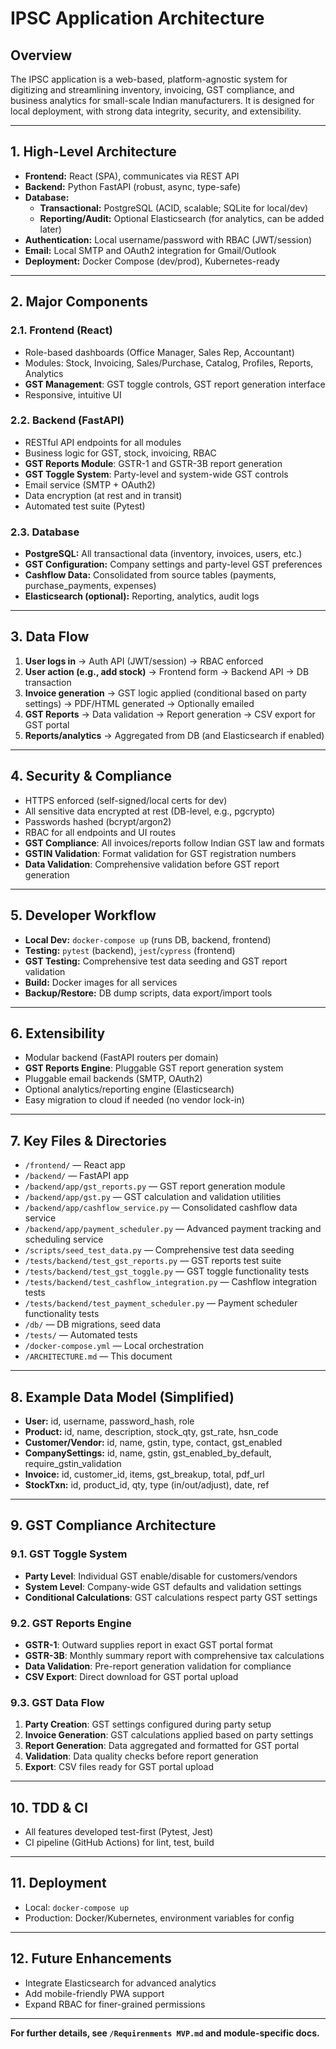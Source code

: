 # IPSC Application Architecture

## Overview

The IPSC application is a web-based, platform-agnostic system for digitizing and streamlining inventory, invoicing, GST compliance, and business analytics for small-scale Indian manufacturers. It is designed for local deployment, with strong data integrity, security, and extensibility.

---

## 1. High-Level Architecture

- **Frontend:** React (SPA), communicates via REST API
- **Backend:** Python FastAPI (robust, async, type-safe)
- **Database:**
  - **Transactional:** PostgreSQL (ACID, scalable; SQLite for local/dev)
  - **Reporting/Audit:** Optional Elasticsearch (for analytics, can be added later)
- **Authentication:** Local username/password with RBAC (JWT/session)
- **Email:** Local SMTP and OAuth2 integration for Gmail/Outlook
- **Deployment:** Docker Compose (dev/prod), Kubernetes-ready

---

## 2. Major Components

### 2.1. Frontend (React)
- Role-based dashboards (Office Manager, Sales Rep, Accountant)
- Modules: Stock, Invoicing, Sales/Purchase, Catalog, Profiles, Reports, Analytics
- **GST Management**: GST toggle controls, GST report generation interface
- Responsive, intuitive UI

### 2.2. Backend (FastAPI)
- RESTful API endpoints for all modules
- Business logic for GST, stock, invoicing, RBAC
- **GST Reports Module**: GSTR-1 and GSTR-3B report generation
- **GST Toggle System**: Party-level and system-wide GST controls
- Email service (SMTP + OAuth2)
- Data encryption (at rest and in transit)
- Automated test suite (Pytest)

### 2.3. Database
- **PostgreSQL:** All transactional data (inventory, invoices, users, etc.)
- **GST Configuration:** Company settings and party-level GST preferences
- **Cashflow Data:** Consolidated from source tables (payments, purchase_payments, expenses)
- **Elasticsearch (optional):** Reporting, analytics, audit logs

---

## 3. Data Flow

1. **User logs in** → Auth API (JWT/session) → RBAC enforced
2. **User action (e.g., add stock)** → Frontend form → Backend API → DB transaction
3. **Invoice generation** → GST logic applied (conditional based on party settings) → PDF/HTML generated → Optionally emailed
4. **GST Reports** → Data validation → Report generation → CSV export for GST portal
5. **Reports/analytics** → Aggregated from DB (and Elasticsearch if enabled)

---

## 4. Security & Compliance

- HTTPS enforced (self-signed/local certs for dev)
- All sensitive data encrypted at rest (DB-level, e.g., pgcrypto)
- Passwords hashed (bcrypt/argon2)
- RBAC for all endpoints and UI routes
- **GST Compliance**: All invoices/reports follow Indian GST law and formats
- **GSTIN Validation**: Format validation for GST registration numbers
- **Data Validation**: Comprehensive validation before GST report generation

---

## 5. Developer Workflow

- **Local Dev:** `docker-compose up` (runs DB, backend, frontend)
- **Testing:** `pytest` (backend), `jest`/`cypress` (frontend)
- **GST Testing:** Comprehensive test data seeding and GST report validation
- **Build:** Docker images for all services
- **Backup/Restore:** DB dump scripts, data export/import tools

---

## 6. Extensibility

- Modular backend (FastAPI routers per domain)
- **GST Reports Engine**: Pluggable GST report generation system
- Pluggable email backends (SMTP, OAuth2)
- Optional analytics/reporting engine (Elasticsearch)
- Easy migration to cloud if needed (no vendor lock-in)

---

## 7. Key Files & Directories

- `/frontend/` — React app
- `/backend/` — FastAPI app
- `/backend/app/gst_reports.py` — GST report generation module
- `/backend/app/gst.py` — GST calculation and validation utilities
- `/backend/app/cashflow_service.py` — Consolidated cashflow data service
- `/backend/app/payment_scheduler.py` — Advanced payment tracking and scheduling service
- `/scripts/seed_test_data.py` — Comprehensive test data seeding
- `/tests/backend/test_gst_reports.py` — GST reports test suite
- `/tests/backend/test_gst_toggle.py` — GST toggle functionality tests
- `/tests/backend/test_cashflow_integration.py` — Cashflow integration tests
- `/tests/backend/test_payment_scheduler.py` — Payment scheduler functionality tests
- `/db/` — DB migrations, seed data
- `/tests/` — Automated tests
- `/docker-compose.yml` — Local orchestration
- `/ARCHITECTURE.md` — This document

---

## 8. Example Data Model (Simplified)

- **User:** id, username, password_hash, role
- **Product:** id, name, description, stock_qty, gst_rate, hsn_code
- **Customer/Vendor:** id, name, gstin, type, contact, gst_enabled
- **CompanySettings:** id, name, gstin, gst_enabled_by_default, require_gstin_validation
- **Invoice:** id, customer_id, items, gst_breakup, total, pdf_url
- **StockTxn:** id, product_id, qty, type (in/out/adjust), date, ref

---

## 9. GST Compliance Architecture

### 9.1. GST Toggle System
- **Party Level**: Individual GST enable/disable for customers/vendors
- **System Level**: Company-wide GST defaults and validation settings
- **Conditional Calculations**: GST calculations respect party GST settings

### 9.2. GST Reports Engine
- **GSTR-1**: Outward supplies report in exact GST portal format
- **GSTR-3B**: Monthly summary report with comprehensive tax calculations
- **Data Validation**: Pre-report generation validation for compliance
- **CSV Export**: Direct download for GST portal upload

### 9.3. GST Data Flow
1. **Party Creation**: GST settings configured during party setup
2. **Invoice Generation**: GST calculations applied based on party settings
3. **Report Generation**: Data aggregated and formatted for GST portal
4. **Validation**: Data quality checks before report generation
5. **Export**: CSV files ready for GST portal upload

---

## 10. TDD & CI

- All features developed test-first (Pytest, Jest)
- CI pipeline (GitHub Actions) for lint, test, build

---

## 11. Deployment

- Local: `docker-compose up`
- Production: Docker/Kubernetes, environment variables for config

---

## 12. Future Enhancements

- Integrate Elasticsearch for advanced analytics
- Add mobile-friendly PWA support
- Expand RBAC for finer-grained permissions

---

**For further details, see `/Requirenments MVP.md` and module-specific docs.**

